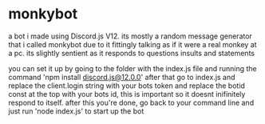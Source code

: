 # monkybot
a bot i made using Discord.js V12. its mostly a random message generator that i called monkybot due to it fittingly talking as if it were a real monkey at a pc. its slightly sentient as it responds to questions insults and statements

you can set it up by going to the folder with the index.js file and running the command 'npm install discord.js@12.0.0'
after that go to index.js and replace the client.login string with your bots token and replace the botid const at the top with your bots id, this is important so it doesnt inifinitely respond to itself. after this you're done, go back to your command line and just run 'node index.js' to start up the bot
